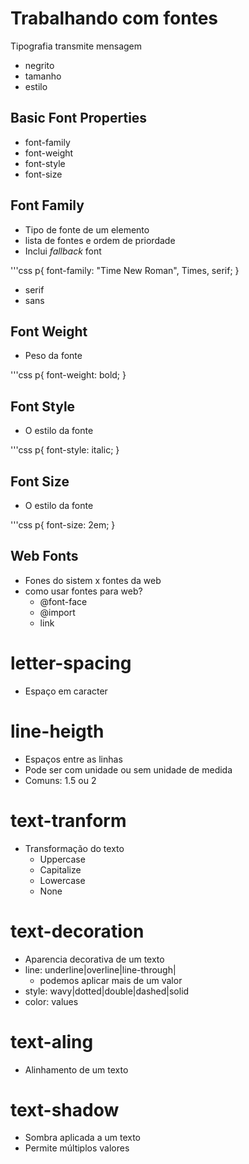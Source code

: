 # Trabalhando com fontes

Tipografia transmite mensagem

- negrito
- tamanho
- estilo

## Basic Font Properties

- font-family
- font-weight
- font-style
- font-size

## Font Family

- Tipo de fonte de um elemento
- lista de fontes e ordem de priordade
- Inclui *fallback* font

'''css
p{
    font-family: "Time New Roman", Times, serif;
}

- serif
- sans

## Font Weight

- Peso da fonte

'''css
p{
    font-weight: bold;
}

## Font Style
- O estilo da fonte

'''css
p{
    font-style: italic;
}

## Font Size
- O estilo da fonte

'''css
p{
    font-size: 2em;
}

## Web Fonts

- Fones do sistem x fontes da web
- como usar fontes para web? 
    * @font-face
    * @import
    * link

# letter-spacing

- Espaço em caracter

# line-heigth

- Espaços entre as linhas 
- Pode ser com unidade ou sem unidade de medida
- Comuns: 1.5 ou 2

# text-tranform

- Transformação do texto
    * Uppercase
    * Capitalize
    * Lowercase
    * None

# text-decoration

- Aparencia decorativa de um texto
- line: underline|overline|line-through|
    * podemos aplicar mais de um valor
- style: wavy|dotted|double|dashed|solid
- color: <color> values

# text-aling

- Alinhamento de um texto

# text-shadow

- Sombra aplicada a um texto
- Permite múltiplos valores